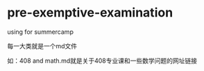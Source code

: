 # pre-exemptive-examination
using for summercamp

每一大类就是一个md文件

如：408 and math.md就是关于408专业课和一些数学问题的网址链接
